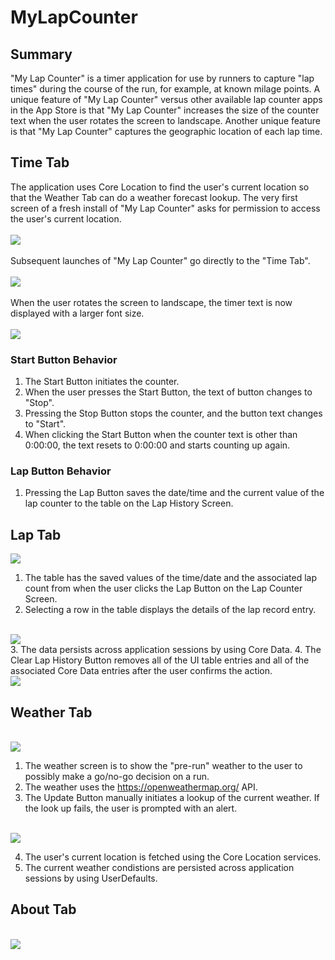 # MyLapCounter
## Summary
"My Lap Counter" is a timer application for use by runners to capture "lap times" during the course of the run, for example, at known milage points. A unique feature of "My Lap Counter" versus other available lap counter apps in the App Store is that "My Lap Counter" increases the size of the counter text when the user rotates the screen to landscape. Another unique feature is that "My Lap Counter" captures the geographic location of each lap time.
## Time Tab
The application uses Core Location to find the user's current location so that the Weather Tab can do a weather forecast lookup. The very first screen of a fresh install of "My Lap Counter" asks for permission to access the user's current location.
<br/>
<br/>
<kbd><img src="https://raw.githubusercontent.com/sieger43/MyLapCounter/master/Screen_00.png" /></kbd>
<br/>
<br/>
Subsequent launches of "My Lap Counter" go directly to the "Time Tab".
<br/>
<br/>
<kbd><img src="https://raw.githubusercontent.com/sieger43/MyLapCounter/master/Screen_01.png" /></kbd> 
<br/>
<br/>
When the user rotates the screen to landscape, the timer text is now displayed with a larger font size. 
<br/>
<br/>
<kbd><img src="https://raw.githubusercontent.com/sieger43/MyLapCounter/master/Screen_01a.png" /></kbd>
<br/>
### Start Button Behavior
1. The Start Button initiates the counter. 
2. When the user presses the Start Button, the text of button changes to "Stop".
3. Pressing the Stop Button stops the counter, and the button text changes to "Start".
4. When clicking the Start Button when the counter text is other than 0:00:00, the text resets to 0:00:00 and starts counting up again.
### Lap Button Behavior
1. Pressing the Lap Button saves the date/time and the current value of the lap counter to the table on the Lap History Screen.
## Lap Tab
<kbd><img src="https://raw.githubusercontent.com/sieger43/MyLapCounter/master/Screen_02.png" /></kbd>
1. The table has the saved values of the time/date and the associated lap count from when the user clicks the Lap Button on the Lap Counter Screen.
2. Selecting a row in the table displays the details of the lap record entry.
<br/>
<kbd><img src="https://raw.githubusercontent.com/sieger43/MyLapCounter/master/Screen_02a.png" /></kbd>
<br/>
3. The data persists across application sessions by using Core Data.
4. The Clear Lap History Button removes all of the UI table entries and all of the associated Core Data entries after the user confirms the action.
<br/>
<kbd><img src="https://raw.githubusercontent.com/sieger43/MyLapCounter/master/Screen_02b.png" /></kbd>
<br/>

## Weather Tab
<br/>
<kbd><img src="https://raw.githubusercontent.com/sieger43/MyLapCounter/master/Screen_03.png" /></kbd>

1. The weather screen is to show the "pre-run" weather to the user to possibly make a go/no-go decision on a run.
2. The weather uses the https://openweathermap.org/ API.
3. The Update Button manually initiates a lookup of the current weather. If the look up fails, the user is prompted with an alert.
<br/>
<kbd><img src="https://raw.githubusercontent.com/sieger43/MyLapCounter/master/Screen_03a.png" /></kbd>

4. The user's current location is fetched using the Core Location services.
5. The current weather condistions are persisted across application sessions by using UserDefaults.

## About Tab
<br/>
<kbd><img src="https://raw.githubusercontent.com/sieger43/MyLapCounter/master/Screen_04.png" /></kbd>
